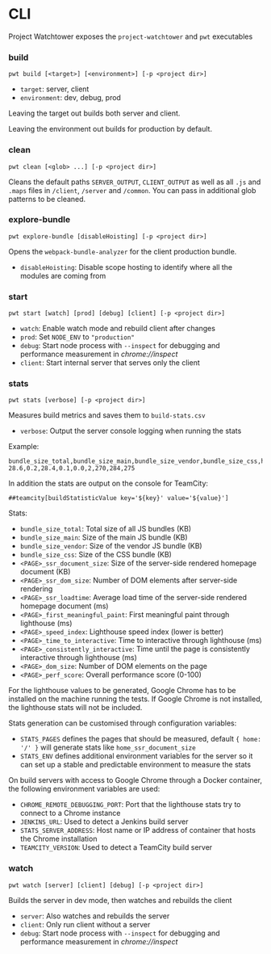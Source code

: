 # CLI

Project Watchtower exposes the `project-watchtower` and `pwt` executables

### build

```
pwt build [<target>] [<environment>] [-p <project dir>]
```

-   `target`: server, client
-   `environment`: dev, debug, prod

Leaving the target out builds both server and client.

Leaving the environment out builds for production by default.

### clean

```
pwt clean [<glob> ...] [-p <project dir>]
```

Cleans the default paths `SERVER_OUTPUT`, `CLIENT_OUTPUT` as well as all `.js` and `.maps` files in `/client`, `/server` and `/common`. You can pass in additional glob patterns to be cleaned.

### explore-bundle

```
pwt explore-bundle [disableHoisting] [-p <project dir>]
```

Opens the `webpack-bundle-analyzer` for the client production bundle.

-   `disableHoisting`: Disable scope hosting to identify where all the modules are coming from

### start

```
pwt start [watch] [prod] [debug] [client] [-p <project dir>]
```

-   `watch`: Enable watch mode and rebuild client after changes
-   `prod`: Set `NODE_ENV` to `"production"`
-   `debug`: Start node process with `--inspect` for debugging and performance measurement in _chrome://inspect_
-   `client`: Start internal server that serves only the client

### stats

```
pwt stats [verbose] [-p <project dir>]
```

Measures build metrics and saves them to `build-stats.csv`

-   `verbose`: Output the server console logging when running the stats

Example:

```
bundle_size_total,bundle_size_main,bundle_size_vendor,bundle_size_css,home_ssr_document_size,home_ssr_loadtime,home_first_meaningful_paint,home_speed_index,home_time_to_interactive
28.6,0.2,28.4,0.1,0.0,2,270,284,275
```

In addition the stats are output on the console for TeamCity:

```
##teamcity[buildStatisticValue key='${key}' value='${value}']
```

Stats:

-   `bundle_size_total`: Total size of all JS bundles (KB)
-   `bundle_size_main`: Size of the main JS bundle (KB)
-   `bundle_size_vendor`: Size of the vendor JS bundle (KB)
-   `bundle_size_css`: Size of the CSS bundle (KB)
-   `<PAGE>_ssr_document_size`: Size of the server-side rendered homepage document (KB)
-   `<PAGE>_ssr_dom_size`: Number of DOM elements after server-side rendering
-   `<PAGE>_ssr_loadtime`: Average load time of the server-side rendered homepage document (ms)
-   `<PAGE>_first_meaningful_paint`: First meaningful paint through lighthouse (ms)
-   `<PAGE>_speed_index`: Lighthouse speed index (lower is better)
-   `<PAGE>_time_to_interactive`: Time to interactive through lighthouse (ms)
-   `<PAGE>_consistently_interactive`: Time until the page is consistently interactive through lighthouse (ms)
-   `<PAGE>_dom_size`: Number of DOM elements on the page
-   `<PAGE>_perf_score`: Overall performance score (0-100)

For the lighthouse values to be generated, Google Chrome has to be installed on the machine running the tests.
If Google Chrome is not installed, the lighthouse stats will not be included.

Stats generation can be customised through configuration variables:

-   `STATS_PAGES` defines the pages that should be measured, default `{ home: '/' }` will generate stats like `home_ssr_document_size`
-   `STATS_ENV` defines additional environment variables for the server so it can set up a stable and predictable environment to measure the stats

On build servers with access to Google Chrome through a Docker container, the following environment variables are used:

-   `CHROME_REMOTE_DEBUGGING_PORT`: Port that the lighthouse stats try to connect to a Chrome instance
-   `JENKINS_URL`: Used to detect a Jenkins build server
-   `STATS_SERVER_ADDRESS`: Host name or IP address of container that hosts the Chrome installation
-   `TEAMCITY_VERSION`: Used to detect a TeamCity build server

### watch

```
pwt watch [server] [client] [debug] [-p <project dir>]
```

Builds the server in dev mode, then watches and rebuilds the client

-   `server`: Also watches and rebuilds the server
-   `client`: Only run client without a server
-   `debug`: Start node process with `--inspect` for debugging and performance measurement in _chrome://inspect_
